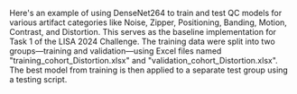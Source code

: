 Here's an example of using DenseNet264 to train and test QC models for various artifact categories like Noise, Zipper, Positioning, Banding, Motion, Contrast, and Distortion. This serves as the baseline implementation for Task 1 of the LISA 2024 Challenge. The training data were split into two groups—training and validation—using Excel files named "training_cohort_Distortion.xlsx" and "validation_cohort_Distortion.xlsx". The best model from training is then applied to a separate test group using a testing script.
